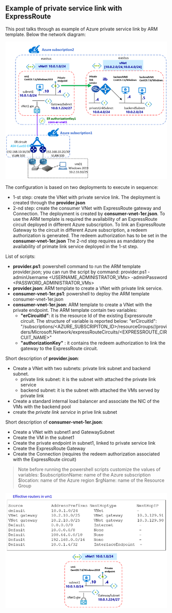 <properties
pageTitle= 'private service link'
description= "private service link"
documentationcenter: na
services=""
documentationCenter="na"
authors="fabferri"
manager=""
editor=""/>

<tags
   ms.service="configuration-Example-Azure"
   ms.devlang="na"
   ms.topic="article"
   ms.tgt_pltfrm="na"
   ms.workload="na"
   ms.date="16/10/2019"
   ms.author="fabferri" />

## Example of private service link with ExpressRoute
This post talks through as example of Azure private service link by ARM template.
Below the network diagram:

[![1]][1]


The configuration is based on two deployments to execute in sequence:
* 1-st step: create the VNet with private service link. The deployment is created through the **provider.json**
* 2-nd step: create the consumer VNet with ExpressRoute gateway and Connection. The deployment is created by **consumer-vnet-1er.json**. To use the ARM template is required the availability of an ExpressRoute circuit deployed in different Azure subscription.
To link an ExpressRoute Gateway to the circuit in different Azure subscription, a redeem authorization is generated. The redeem authorization has to be set in the **consumer-vnet-1er.json**
The 2-nd step requires as mandatory the availability of primate link service deployed in the 1-st step.


List of scripts:
* **provider.ps1**: powershell command to run the ARM template provider.json; you can run the script by command:
  provider.ps1 -adminUsername <USERNAME_ADMINISTRATOR_VMs> -adminPassword <PASSWORD_ADMINISTRATOR_VMs> 
* **provider.json**: ARM template to create a VNet with private link service.
* **consumer-vnet-1er.ps1**: powershell to deploy the ARM template consumer-vnet-1er.json
* **consumer-vnet-1er.json**: ARM template to create a VNet with the private endpoint. The ARM template contain two variables:    
   - **"erCircuitId"**: it is the resource Id of the existing Expressroute circuit. The structure of variable is reported below:
"erCircuitId": "/subscriptions/<AZURE_SUBSCRIPITON_ID>/resourceGroups/<RESOURCE-GROUP>/providers/Microsoft.Network/expressRouteCircuits/<EXPRESSROUTE_CIRCUIT_NAME>"
   - **"authorizationKey"** : it contains the redeem authorization to link the gateway to the ExpressRoute circuit.

Short description of  **provider.json**:
* Create a VNet with two subnets: private link subnet and backend subnet.  
   - private link subnet: it is the subnet with attached the private link service
   - backend subnet: it is the subnet with attached the VMs served by private link
* Create a standard internal load balancer and associate the NIC of the VMs with the backend pool
* create the *private link service* in prive link subnet

Short description of  **consumer-vnet-1er.json**:
* Create a VNet with subnet1 and GatewaySubnet
* Create the VM in the subnet1
* Create the private endpoint in subnet1, linked to private service link
* Create the ExpressRoute Gateway
* Create the Connection (requires the redeem authorization associated with the ExpressRoute circuit)


> Note
> before running the powershell scripts customize the values of variables:
>   $subscriptionName: name of the Azure subscription
>   $location: name of the Azure region
>   $rgName: name of the Resource Group

[![2]][2]

<!--Image References-->

[1]: ./media/network-diagram.png "network overview"
[2]: ./media/effective-routes.png "effective routes vm1"
<!--Link References-->

